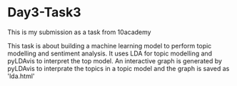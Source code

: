 # Day3-Task3
This is my submission as a task from 10academy

This task is about building a  machine learning model to perform topic modelling and sentiment analysis.
It uses LDA for topic modelling and pyLDAvis to interpret the top model.
An interactive graph is generated by pyLDAvis to interprate the topics in a topic model and the graph is saved as  'lda.html'
